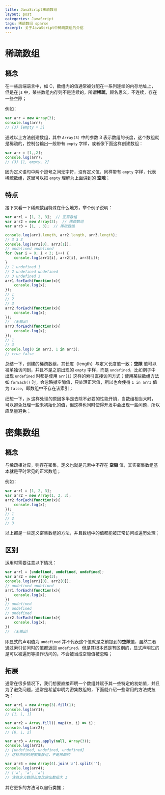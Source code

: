 ```yaml
---
title: JavaScript稀疏数组
layout: post
categories: JavaScript
tags: 稀疏数组 sparse
excerpt: 关于JavaScript中稀疏数组的介绍
---
```

# 稀疏数组

## 概念

在一些后端语言中，如 C，数组内的值通常被分配在一系列连续的内存地址上，但是在 js 中，某些数组内存则不是连续的，所谓**稀疏**，顾名思义，不连续，存在一些空隙；

例如：
```js
var arr = new Array(3);
console.log(arr);
// (3) [empty × 3]
```

通过以上方法创建数组，其中 `Array(3)` 中的参数 3 表示数组的长度，这个数组就是稀疏的，控制台输出一般带有 `empty` 字样，或者像下面这样创建数组：

```js
var arr = [1,,2];
console.log(arr);
// (3) [1, empty, 2]
```

因为定义语句中两个逗号之间无字符，没有定义值，同样带有 `empty` 字样，代表稀疏数组，这里可以把 `empty` 理解为上面讲到的 **空隙**；

## 特点

接下来看一下稀疏数组特殊在什么地方，举个例子说明：
```js
var arr1 = [1, 2, 3];  // 正常数组
var arr2 = new Array(3);  // 稀疏数组
var arr3 = [1, , 3];  // 稀疏数组

console.log(arr1.length, arr2.length, arr3.length);
// 3 3 3
console.log(arr2[0], arr3[1]);
// undefined undefined
for (var i = 0; i < 3; i++) {
    console.log(arr1[i], arr2[i], arr3[i]);
}
// 1 undefined 1
// 2 undefined undefined
// 3 undefined 3
arr1.forEach(function(x){
    console.log(x);
});
// 1
// 2
// 3
arr2.forEach(function(x){
    console.log(x);
});
// （无输出）
arr3.forEach(function(x){
    console.log(x);
});
// 1
// 3
console.log(0 in arr3, 1 in arr3);
// true false
```

总结一下，创建的稀疏数组，其长度（length）与定义长度值一致；**空隙** 值可以被单独访问到，并且不是之前出现的 `empty` 字样，而是 `undefined`，比如例子中出现 `undefined` 时都是使用 `arr[i]` 这样的索引直接访问方式；使用某些数组方法如 `forEach()` 时，会忽略掉空隙值，只处理正常值，所以也会使得 `1 in arr3` 值为 `false`，即数组中不存在该索引；

细想一下，js 这样处理的原因多半是去除不必要的性能开销，当数组相当大时，可以避免处理一些未初始化的值，但这样也同时使得开发中会出现一些问题，所以应尽量避免；

# 密集数组

## 概念

与稀疏相对应，则存在密集，定义也就是元素中不存在 **空隙** 值，其实密集数组基本就是平时常见的正常数组；

例如：
```js
var arr1 = [1, 2, 3];
var arr2 = new Array(1, 2, 3);
arr2.forEach(function(x){
    console.log(x);
});
// 1
// 2
// 3
```

以上都是一些定义密集数组的方法，并且数组中的值都能被正常访问或遍历处理；

## 区别

运用时需要注意以下情况：
```js
var arr1 = [undefined, undefined, undefined];
var arr2 = new Array(3);
console.log(arr1[0], arr2[0]);
// undefined undefined
arr1.forEach(function(x){
    console.log(x);
})
// undefined
// undefined
// undefined
arr2.forEach(function(x){
    console.log(x);
})
// （无输出）
```

即显式的声明值为 `undefined` 并不代表这个值就是之前提到的**空隙**值，虽然二者通过索引访问时的值都返回 `undefined`，但是其根本还是有区别的，显式声明过的是可以被遍历等操作访问的，不会被当成空隙值被忽略；

## 拓展

通常在很多情况下，我们想要直接声明一个数组并赋予其一些特定的初始值，并且为了避免问题，通常是希望申明为密集数组的，下面就介绍一些常用的方法或技巧：
```js
var arr1 = new Array(3).fill(1);
console.log(arr1);
// [1, 1, 1]

var arr2 = Array.fill().map((x, i) => i);
console.log(arr2);
// [0, 1, 2]

var arr3 = Array.apply(null, Array(3));
console.log(arr3);
// [undefined, undefined, undefined]
// 这样声明的是密集数组，不是稀疏的

var arr4 = new Array(4).join('a').split('');
console.log(arr4);
// ['a', 'a', 'a']
// 注意定义数组长度比输出数组大 1
```

其它更多的方法可以自行类推；